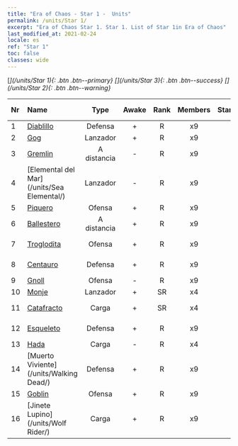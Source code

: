 ```yaml
---
title: "Era of Chaos - Star 1 -  Units"
permalink: /units/Star 1/
excerpt: "Era of Chaos Star 1. Star 1. List of Star 1in Era of Chaos"
last_modified_at: 2021-02-24
locale: es
ref: "Star 1"
toc: false
classes: wide
---
```

 [<i class="fas fa-star"/>](/units/Star 1){: .btn .btn--primary} [<i class="fas fa-star"/><i class="fas fa-star"/><i class="fas fa-star"/>](/units/Star 3){: .btn .btn--success} [<i class="fas fa-star"/><i class="fas fa-star"/>](/units/Star 2){: .btn .btn--warning} 

  | Nr |         Name        |   Type   | Awake |    Rank   |   Members     |  Stars  |  Attack  |     HP    | Awaken Name  |
  |:---|:--------------------|:--------:|:-----:|:---------:|:-------------:|:-------:|:--------:|:---------:|:-------------|
  | 1 | [Diablillo](/units/Imp/) | Defensa | + | R | x9 | <i class="fas fa-star"/> | 51.3 | 1224 |  Familiar  |
  | 2 | [Gog](/units/Gog/) | Lanzador | + | R | x9 | <i class="fas fa-star"/> | 102.6 | 629 |  Magog  |
  | 3 | [Gremlin](/units/Gremlin/) | A distancia | - | R | x9 | <i class="fas fa-star"/> | 84.4 | 645 |   -   |
  | 4 | [Elemental del Mar](/units/Sea Elemental/) | Lanzador | - | R | x9 | <i class="fas fa-star"/> | 201.8 | 1446 |  Elemental de la Marea  |
  | 5 | [Piquero](/units/Pikeman/) | Ofensa | + | R | x9 | <i class="fas fa-star"/> | 84.4 | 645 |  Alabardero  |
  | 6 | [Ballestero](/units/Marksman/) | A distancia | + | R | x9 | <i class="fas fa-star"/> | 85.3 | 438 |  Arquero Maestro  |
  | 7 | [Troglodita](/units/Troglodyte/) | Ofensa | + | R | x9 | <i class="fas fa-star"/> | 86.0 | 744 |  Troglodita Oscuro  |
  | 8 | [Centauro](/units/Centaur/) | Defensa | + | R | x9 | <i class="fas fa-star"/> | 111.0 | 2691 |  Capitán Centauro  |
  | 9 | [Gnoll](/units/Gnoll/) | Ofensa | - | R | x9 | <i class="fas fa-star"/> | 84.4 | 761 |   -   |
  | 10 | [Monje](/units/Monk/) | Lanzador | + | SR | x4 | <i class="fas fa-star"/> | 102.6 | 662 |  Fanático  |
  | 11 | [Catafracto](/units/Cavalier/) | Carga | + | SR | x4 | <i class="fas fa-star"/> | 79.4 | 811 |  Champion Knights  |
  | 12 | [Esqueleto](/units/Skeleton/) | Defensa | + | R | x9 | <i class="fas fa-star"/> | 57.9 | 1158 |  Esqueleto Guerrero  |
  | 13 | [Hada](/units/Sprite/) | Carga | - | R | x4 | <i class="fas fa-star"/> | 69.5 | 993 |    |
  | 14 | [Muerto Viviente](/units/Walking Dead/) | Defensa | + | R | x9 | <i class="fas fa-star"/> | 117.7 | 2758 |  Zombi  |
  | 15 | [Goblin](/units/Goblin/) | Ofensa | + | R | x9 | <i class="fas fa-star"/> | 82.7 | 761 |  Hobgoblin  |
  | 16 | [Jinete Lupino](/units/Wolf Rider/) | Carga | + | R | x9 | <i class="fas fa-star"/> | 72.8 | 860 |  Incursor Lupino  |
